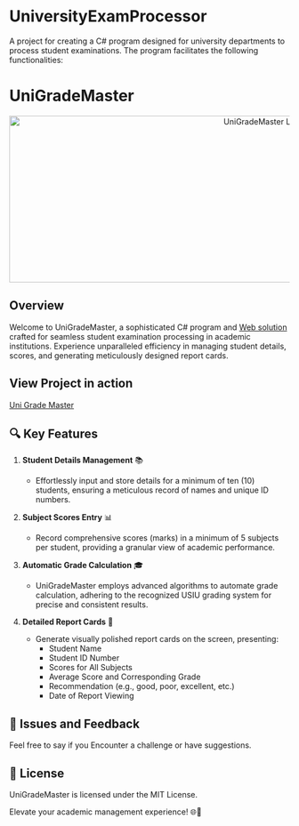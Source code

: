 # UniversityExamProcessor
A project for creating a C# program designed for university departments to process student examinations. The program facilitates the following functionalities:

# UniGradeMaster

<p align="center">
  <img src="https://images.unsplash.com/photo-1534702795526-bab4dfcad657?q=80&w=800&h=400&auto=format&fit=crop&ixlib=rb-4.0.3&ixid=M3wxMjA3fDB8MHxwaG90by1wYWdlfHx8fGVufDB8fHx8fA%3D%3D" alt="UniGradeMaster Logo" width="900" height="300"/>
</p>

## Overview

Welcome to UniGradeMaster, a sophisticated C# program and <a href = "https://raw.githack.com/Raphael-Blaize/UniversityExamProcessor/bbedb9653b02428b330f8e21e06dcb28fc662380/sem%20project%20web/sem.html">Web solution</a> crafted for seamless student examination processing in academic institutions. Experience unparalleled efficiency in managing student details, scores, and generating meticulously designed report cards.

## View Project in action
<a href = "https://raw.githack.com/Raphael-Blaize/UniversityExamProcessor/bbedb9653b02428b330f8e21e06dcb28fc662380/sem%20project%20web/sem.html">Uni Grade Master</a>

## 🔍 Key Features

1. **Student Details Management** 📚
   - Effortlessly input and store details for a minimum of ten (10) students, ensuring a meticulous record of names and unique ID numbers.

2. **Subject Scores Entry** 📊
   - Record comprehensive scores (marks) in a minimum of 5 subjects per student, providing a granular view of academic performance.

3. **Automatic Grade Calculation** 🎓
   - UniGradeMaster employs advanced algorithms to automate grade calculation, adhering to the recognized USIU grading system for precise and consistent results.

4. **Detailed Report Cards** 📄
   - Generate visually polished report cards on the screen, presenting:
     - Student Name
     - Student ID Number
     - Scores for All Subjects
     - Average Score and Corresponding Grade
     - Recommendation (e.g., good, poor, excellent, etc.)
     - Date of Report Viewing

## 🐛 Issues and Feedback

Feel free to say if you Encounter a challenge or have suggestions.

## 📜 License

UniGradeMaster is licensed under the MIT License.

Elevate your academic management experience! 🌐💼









